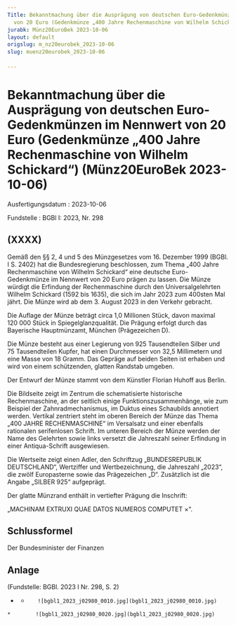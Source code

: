 ```yaml
---
Title: Bekanntmachung über die Ausprägung von deutschen Euro-Gedenkmünzen im Nennwert
  von 20 Euro (Gedenkmünze „400 Jahre Rechenmaschine von Wilhelm Schickard“)
jurabk: Münz20EuroBek 2023-10-06
layout: default
origslug: m_nz20eurobek_2023-10-06
slug: muenz20eurobek_2023-10-06

---
```


# Bekanntmachung über die Ausprägung von deutschen Euro-Gedenkmünzen im Nennwert von 20 Euro (Gedenkmünze „400 Jahre Rechenmaschine von Wilhelm Schickard“) (Münz20EuroBek 2023-10-06)

Ausfertigungsdatum
:   2023-10-06

Fundstelle
:   BGBl I: 2023, Nr. 298


## (XXXX)

Gemäß den §§ 2, 4 und 5 des Münzgesetzes vom 16. Dezember 1999 (BGBl.
I S. 2402) hat die Bundesregierung beschlossen, zum Thema „400 Jahre
Rechenmaschine von Wilhelm Schickard“ eine deutsche Euro-Gedenkmünze
im Nennwert von 20 Euro prägen zu lassen. Die Münze würdigt die
Erfindung der Rechenmaschine durch den Universalgelehrten Wilhelm
Schickard (1592 bis 1635), die sich im Jahr 2023 zum 400sten Mal
jährt. Die Münze wird ab dem 3. August 2023 in den Verkehr gebracht.

Die Auflage der Münze beträgt circa 1,0 Millionen Stück, davon maximal
120 000 Stück in Spiegelglanzqualität. Die Prägung erfolgt durch das
Bayerische Hauptmünzamt, München (Prägezeichen D).

Die Münze besteht aus einer Legierung von 925 Tausendteilen Silber und
75 Tausendteilen Kupfer, hat einen Durchmesser von 32,5 Millimetern
und eine Masse von 18 Gramm. Das Gepräge auf beiden Seiten ist erhaben
und wird von einem schützenden, glatten Randstab umgeben.

Der Entwurf der Münze stammt von dem Künstler Florian Huhoff aus
Berlin.

Die Bildseite zeigt im Zentrum die schematisierte historische
Rechenmaschine, an der seitlich einige Funktionszusammenhänge, wie zum
Beispiel der Zahnradmechanismus, im Duktus eines Schaubilds annotiert
werden. Vertikal zentriert steht im oberen Bereich der Münze das Thema
„400 JAHRE RECHENMASCHINE“ im Versalsatz und einer ebenfalls
rationalen serifenlosen Schrift. Im unteren Bereich der Münze werden
der Name des Gelehrten sowie links versetzt die Jahreszahl seiner
Erfindung in einer Antiqua-Schrift ausgewiesen.

Die Wertseite zeigt einen Adler, den Schriftzug „BUNDESREPUBLIK
DEUTSCHLAND“, Wertziffer und Wertbezeichnung, die Jahreszahl „2023“,
die zwölf Europasterne sowie das Prägezeichen „D“. Zusätzlich ist die
Angabe „SILBER 925“ aufgeprägt.

Der glatte Münzrand enthält in vertiefter Prägung die Inschrift:

„MACHINAM EXTRUXI QUAE DATOS NUMEROS COMPUTET ×“.


## Schlussformel

Der Bundesminister der Finanzen


## Anlage

(Fundstelle: BGBl. 2023 I Nr. 298, S. 2)



*    *        ![bgbl1_2023_j02980_0010.jpg](bgbl1_2023_j02980_0010.jpg)
    *        ![bgbl1_2023_j02980_0020.jpg](bgbl1_2023_j02980_0020.jpg)


